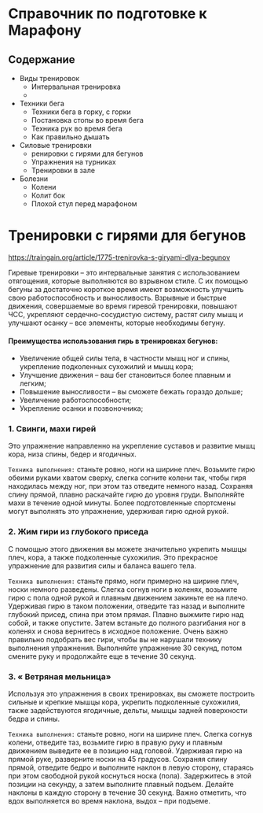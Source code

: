 # Справочник по подготовке к Марафону

## Содержание
- Виды тренировок
  - Интервальная тренировка
  - 
- Техники бега
  - Техники бега в горку, с горки
  - Постановка стопы во время бега
  - Техника рук во время бега
  - Как правильно дышать
- Силовые тренировки
  - ренировки с гирями для бегунов
  - Упражнения на турниках
  - Тренировки в зале
- Болезни
  - Колени
  - Колит бок
  - Плохой стул перед марафоном




# Тренировки с гирями для бегунов

https://traingain.org/article/1775-trenirovka-s-giryami-dlya-begunov


Гиревые тренировки – это интервальные занятия с использованием отягощения, которые выполняются во взрывном стиле. 
С их помощью бегуны за достаточно короткое время имеют возможность улучшить свою работоспособность и выносливость. 
Взрывные и быстрые движения, совершаемые во время гиревой тренировки, повышают ЧСС, укрепляют сердечно-сосудистую систему, растят силу мышц и улучшают осанку – все элементы, которые необходимы бегуну. 

#### Преимущества использования гирь в тренировках бегунов:
- Увеличение общей силы тела, в частности мышц ног и спины, укрепление подколенных сухожилий и мышц кора;
- Улучшение движения – ваш бег становиться более плавным и легким;
- Повышение выносливости – вы сможете бежать гораздо дольше;
- Увеличение работоспособности;
- Укрепление осанки и позвоночника;

### 1. Свинги, махи гирей
Это упражнение направленно на укрепление суставов и развитие мышц кора, низа спины, бедер и ягодичных.

`Техника выполнения:` станьте ровно, ноги на ширине плеч. Возьмите гирю обеими руками хватом сверху, слегка согните колени так, чтобы гиря находилась между ног, при этом таз отведите немного назад. Сохраняя спину прямой, плавно раскачайте гирю до уровня груди. Выполняйте махи в течение одной минуты. Более подготовленные спортсмены могут выполнять это упражнение, удерживая гирю одной рукой.


### 2. Жим гири из глубокого приседа

С помощью этого движения вы можете значительно укрепить мышцы плеч, кора, а также подколенные сухожилия. Это прекрасное упражнение для развития силы и баланса вашего тела. 

`Техника выполнения:` станьте прямо, ноги примерно на ширине плеч, носки немного разведены. Слегка согнув ноги в коленях, возьмите гирю с пола одной рукой и плавным движением закиньте ее на плечо. Удерживая гирю в таком положении, отведите таз назад и выполните глубокий присед, спина при этом прямая. Плавно выжмите гирю над собой, и также опустите. Затем встаньте до полного разгибания ног в коленях и снова вернитесь в исходное положение. Очень важно правильно подобрать вес гири, чтобы вы не нарушали технику выполнения упражнения. Выполняйте упражнение 30 секунд, потом смените руку и продолжайте еще в течение 30 секунд.

### 3. « Ветряная мельница»

Используя это упражнения в своих тренировках, вы сможете построить сильные и крепкие мышцы кора, укрепить подколенные сухожилия, также задействуются ягодичные, дельты, мышцы задней поверхности бедра и спины. 

`Техника выполнения:` станьте ровно, ноги на ширине плеч. Слегка согнув колени, отведите таз, возьмите гирю в правую руку и плавным движением выведите ее в позицию над головой. Удерживая гирю на прямой руке, разверните носки на 45 градусов. Сохраняя спину прямой, отведите бедро и выполните наклон в левую сторону, стараясь при этом свободной рукой коснуться носка (пола). Задержитесь в этой позиции на секунду, а затем выполните плавный подъем. Делайте наклоны в каждую сторону в течение 30 секунд. Важно отметить, что вдох выполняется во время наклона, выдох – при подъеме.


